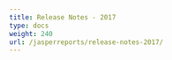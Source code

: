 ```yaml
---
title: Release Notes - 2017
type: docs
weight: 240
url: /jasperreports/release-notes-2017/
---
```



